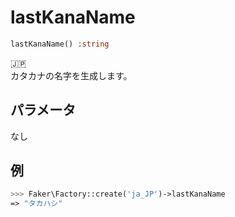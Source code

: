 # lastKanaName
```php
lastKanaName() :string
```
:jp:  
カタカナの名字を生成します。

## パラメータ
なし

## 例
```php
>>> Faker\Factory::create('ja_JP')->lastKanaName
=> "タカハシ"
```
